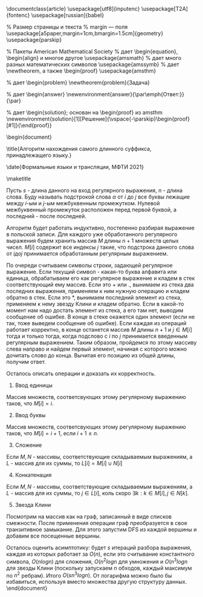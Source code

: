 \documentclass{article}
\usepackage[utf8]{inputenc}
\usepackage[T2A]{fontenc}
\usepackage[russian]{babel}

% Размер страницы и текста
% margin — поля
\usepackage[a5paper,margin=1cm,bmargin=1.5cm]{geometry}
\usepackage{parskip}

% Пакеты American Mathematical Society
% дает \begin{equation}, \begin{align} и многое другое
\usepackage{amsmath}
% дает много разных математических символов
\usepackage{amssymb}
% дает \newtheorem, а также \begin{proof}
\usepackage{amsthm}

% дает \begin{problem}
\newtheorem{problem}{Задача}

% дает \begin{answer}
\newenvironment{answer}{\par\emph{Ответ:}}{\par}

% дает \begin{solution}; основан на \begin{proof} из amsthm
\newenvironment{solution}[1][Решение]{\vspace{-\parskip}\begin{proof}[#1]}{\end{proof}}

\begin{document}

\title{Алгоритм нахождения самого длинного суффикса, принадлежащего языку.}

\date{Формальные языки и трансляции, МФТИ 2021}

\maketitle

Пусть $s$ - длина данного на вход регулярного выражения, $n$ - длина слова. Буду называть подстрокой слова $\alpha$ от $i$ до $j$ все буквы лежащие между $i$-ым и $j$-ым межбуквенным промежутком. Нулевой межбуквенный промежуток расположен перед первой буквой, а последний - после последней.

Алгоритм будет работать индуктивно, постепенно разбирая выражение в польской записи. Для каждого уже обработанного регулярного выражения будем хранить массив $M$ длины $n + 1$ множеств целых чисел. $M[i]$ содержит все индексы $j$ такие, что подстрока данного слова от $i до j$ принимается обработанным регулярным выражением.

По очереди считываем символы строки, задающей регулярное выражение. Если текущий символ - какая-то буква алфавита или единица, обрабатываем его как регулярное выражение и кладем в стек соответствующий ему массив. Если это $+$ или $.$, вынимаем из стека два последних выражения, применяем к ним нужную операцию и кладем обратно в стек. Если это $*$, вынимаем последний элемент из стека, применяем к нему звезду Клини и кладем обратно. Если в какой-то момент нам надо достать элемент из стека, а его там нет, выводим сообщение об ошибке. В конце в стеке окажется один элемент (если не так, тоже выведем сообщение об ошибке). Если каждая из операций работает корректно, в конце останется массив $M$ длины $n + 1$ и $j \in M[i]$ тогда и только тогда, когда подслово с $i$ по $j$ принимается введенным регулярным выражением. Таким образом, пройдемся по этому массиву слева направо и найдем первый элемент, начиная с которого можно дочитать слово до конца. Вычитая его позицию из общей длины, получим ответ.

Осталось описать операции и доказать их корректность.

1) Ввод единицы

Массив множеств, соответсвующих этому регулярному выражению таков, что $M[i] = i$.

2) Ввод буквы

Массив множеств, соответсвующих этому регулярному выражению таков, что $M[i] = i + 1$, если $i + 1 \leq n$.

3) Сложение

Если $M, N$ - массивы, соответствующие складываемым выражениям, а $L$ - массив для их суммы, то $L[i] = M[i] \cup N[i]$

4) Конкатенация

Если $M, N$ - массивы, соответствующие складываемым выражениям, а $L$ - массив для их суммы, то $j \in L[i]$, коль скоро 
$\exists k : k \in M[i], j \in N[k]$.

5) Звезда Клини

Посмотрим на массив как на граф, записанный в виде списков смежности. После применения операции граф преобразуется в свое транзитивное замыкание. Для этого запустим DFS из каждой вершины и добавим все посещенные вершины.

Осталось оценить асимптотику: будет $s$ итераций разбора выражения, каждая из которых работает за $O(n)$, если это считывание константного символа, $O(nlogn)$ для сложения, $O(n^{2}logn$ для умножения и $O(n^{3}logn$ для звезды Клини (поскольку запускаем $n$ обходов, каждый максимум по $n^2$ ребрам). Итого $O(sn^3logn)$. От логарифма можно было бы избавиться, используя вместо множества другую структуру данных.
\end{document}
